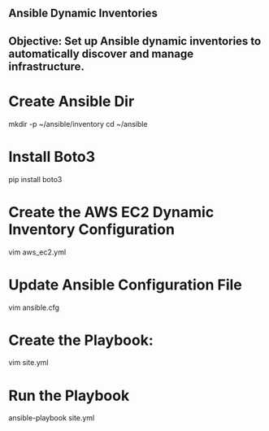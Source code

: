 ## Ansible Dynamic Inventories

## Objective: Set up Ansible dynamic inventories to automatically discover and manage infrastructure.


# Create Ansible Dir
mkdir -p ~/ansible/inventory
cd ~/ansible

# Install Boto3
pip install boto3

# Create the AWS EC2 Dynamic Inventory Configuration
vim aws_ec2.yml

# Update Ansible Configuration File
vim ansible.cfg

# Create the Playbook:
vim site.yml

# Run the Playbook
ansible-playbook site.yml
